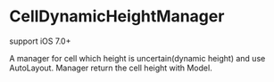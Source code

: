 # CellDynamicHeightManager
support iOS 7.0+

A manager for cell which height is uncertain(dynamic height) and use AutoLayout. Manager return the cell height with Model.


